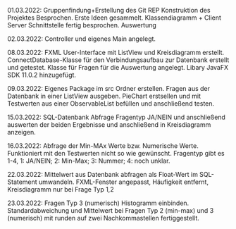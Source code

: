 01.03.2022: Gruppenfindung+Erstellung des Git REP
Konstruktion des Projektes Besprochen.
Erste Ideen gesammelt. Klassendiagramm + Client Server Schnittstelle fertig besprochen.
Auswertung

02.03.2022: Controller und eigenes Main angelegt.

08.03.2022: FXML User-Interface mit ListView und Kreisdiagramm erstellt.
ConnectDatabase-Klasse für den Verbindungsaufbau zur Datenbank erstellt und getestet.
Klasse für Fragen für die Auswertung angelegt.
Libary JavaFX SDK 11.0.2 hinzugefügt.

09.03.2022: Eigenes Package im src Ordner erstellen.
Fragen aus der Datenbank in einer ListView ausgeben.
PieChart erstsellen und mit Testwerten aus einer ObservableList befüllen und anschließend testen.

15.03.2022: SQL-Datenbank Abfrage Fragentyp JA/NEIN und anschließend auswerten der beiden Ergebnisse 
und anschließend in Kreisdiagramm anzeigen.

16.03.2022: Abfrage der Min-MAx Werte bzw. Numerische Werte.
Funktioniert mit den Testwerten nicht so wie gewünscht.
Fragentyp gibt es 1-4, 1: JA/NEIN; 2: Min-Max; 3: Nummer; 4: noch unklar.

22.03.2022: Mittelwert aus Datenbank abfragen als Float-Wert im SQL-Statement umwandeln.
FXML-Fenster angepasst, Häufigkeit entfernt, Kreisdiagramm nur bei Frage Typ 1,2

23.03.2022: Fragen Typ 3 (numerisch) Histogramm einbinden.
Standardabweichung und Mittelwert bei Fragen Typ 2 (min-max) und 3 (numerisch) mit 
runden auf zwei Nachkommastellen fertiggestellt.